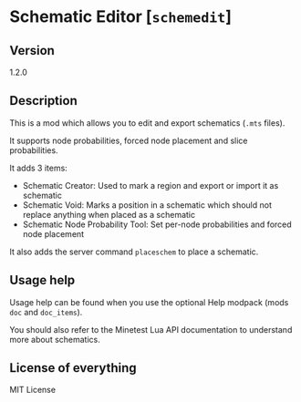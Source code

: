# Schematic Editor [`schemedit`]

## Version
1.2.0

## Description
This is a mod which allows you to edit and export schematics (`.mts` files).

It supports node probabilities, forced node placement and slice probabilities.

It adds 3 items:

* Schematic Creator: Used to mark a region and export or import it as schematic
* Schematic Void: Marks a position in a schematic which should not replace anything when placed as a schematic
* Schematic Node Probability Tool: Set per-node probabilities and forced node placement

It also adds the server command `placeschem` to place a schematic.

## Usage help
Usage help can be found when you use the optional Help modpack (mods `doc` and `doc_items`).

You should also refer to the Minetest Lua API documentation to understand more about schematics.

## License of everything
MIT License
